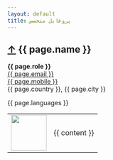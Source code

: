 ```yaml
---
layout: default
title: پروفایل متخصص
---
```


<article itemscope itemtype="http://schema.org/BlogPosting">
  <h1>
    <a href="/network/">&uarr;</a>
    {{ page.name }}
  </h1>
  <b><span class="subtitle">{{ page.role }}</span></b>
  <br>
  <a href="https://github.com/{{ page.github }}/">
    <span class="subtitle">{{ page.email }}</span>
  </a>
  <br />
  <a href="tel:{{ page.mobile }}/">
    <span class="subtitle">{{ page.mobile }}</span>
  </a>
  <br />
  <span class="subtitle">{{ page.country }}, {{ page.city }}</span>

  <p class="subtitle">{{ page.languages }}</p>

  <table width="100%" border="0">
    <tr>
      <td valign="top">
        <a href="https://github.com/{{ page.github }}/">
          <img src="https://github.com/{{ page.github }}.png?size=80" width="80">
        </a>
      </td>
      <td>
        {{ content }}
      </td>
    </tr>
  </table>
</article>

